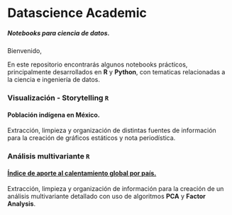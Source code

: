 # Datascience Academic
##### Notebooks para ciencia de datos.

Bienvenido,

En este repositorio encontrarás algunos notebooks prácticos, principalmente desarrollados en __R__ y __Python__, con tematicas relacionadas a la ciencia e ingeniería de datos.



### Visualización - Storytelling <code>R</code>

#### Población indígena en México.

Extracción, limpieza y organización de distintas fuentes de información para la creación de gráficos estáticos y nota periodística.



### Análisis multivariante <code>R</code>


#### <a href="analisis_multivariante">Índice de aporte al calentamiento global por país.</a> 

Extracción, limpieza y organización de información para la creación de un análisis multivariante detallado con uso de algoritmos __PCA__ y __Factor Analysis__.

